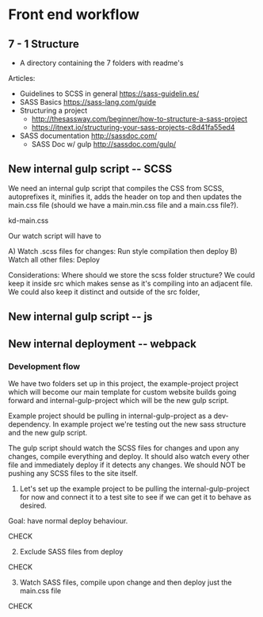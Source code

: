 # Front end workflow 

## 7 - 1 Structure

* A directory containing the 7 folders with readme's

Articles:
* Guidelines to SCSS in general https://sass-guidelin.es/
* SASS Basics https://sass-lang.com/guide
* Structuring a project
	* http://thesassway.com/beginner/how-to-structure-a-sass-project
	* https://itnext.io/structuring-your-sass-projects-c8d41fa55ed4
* SASS documentation http://sassdoc.com/
	* SASS Doc w/ gulp http://sassdoc.com/gulp/

## New internal gulp script -- SCSS

We need an internal gulp script that compiles the CSS from SCSS, autoprefixes it, minifies it, adds the header on top and then updates the main.css file (should we have a main.min.css file and a main.css file?). 

kd-main.css

Our watch script will have to 

A) Watch .scss files for changes: 	Run style compilation then deploy
B) Watch all other files: 			Deploy

Considerations: Where should we store the scss folder structure? We could keep it inside src which makes sense as it's compiling into an adjacent file. We could also keep it distinct and outside of the src folder, 

## New internal gulp script -- js

## New internal deployment -- webpack



### Development flow

We have two folders set up in this project, the example-project project which will become our main template for custom website builds going forward and internal-gulp-project which will be the new gulp script. 

Example project should be pulling in internal-gulp-project as a dev-dependency. In example project we're testing out the new sass structure and the new gulp script. 

The gulp script should watch the SCSS files for changes and upon any changes, compile everything and deploy. It should also watch every other file and immediately deploy if it detects any changes. We should NOT be pushing any SCSS files to the site itself.

1. Let's set up the example project to be pulling the internal-gulp-project for now and connect it to a test site to see if we can get it to behave as desired.

Goal: have normal deploy behaviour.

CHECK

2. Exclude SASS files from deploy

CHECK

3. Watch SASS files, compile upon change and then deploy just the main.css file

CHECK 